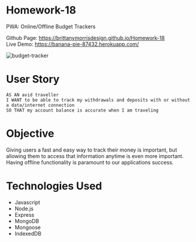 # Homework-18
PWA: Online/Offline Budget Trackers

Github Page: https://brittanymorrisdesign.github.io/Homework-18 </br>
Live Demo: https://banana-pie-87432.herokuapp.com/</br>

![budget-tracker](https://user-images.githubusercontent.com/44029053/78176508-937b4800-742a-11ea-91b1-0daf0e8d09d6.png)

# User Story
```
AS AN avid traveller
I WANT to be able to track my withdrawals and deposits with or without a data/internet connection
SO THAT my account balance is accurate when I am traveling
```

# Objective
Giving users a fast and easy way to track their money is important, but allowing them to access that information anytime is even more important. Having offline functionality is paramount to our applications success.

# Technologies Used
* Javascript
* Node.js
* Express
* MongoDB
* Mongoose
* IndexedDB

